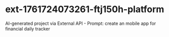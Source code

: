 # ext-1761724073261-ftj150h-platform
AI-generated project via External API - Prompt: create an mobile app for financial daily tracker
